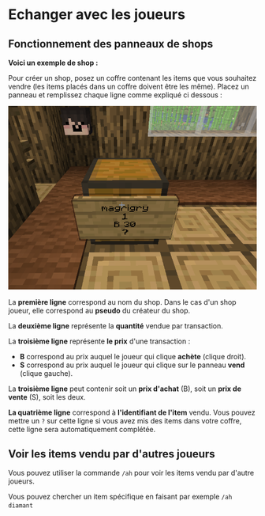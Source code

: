 # Echanger avec les joueurs

## Fonctionnement des panneaux de shops

**Voici un exemple de shop :**

Pour créer un shop, posez un coffre contenant les items que vous souhaitez vendre \(les items placés dans un coffre doivent être les même\). Placez un panneau et remplissez chaque ligne comme expliqué ci dessous :

![](../.gitbook/assets/image%20%287%29.png)

La **première ligne** correspond au nom du shop. Dans le cas d'un shop joueur, elle correspond au **pseudo** du créateur du shop.

La **deuxième ligne** représente la **quantité** vendue par transaction.

La **troisième ligne** représente **le prix** d'une transaction :

* **B** correspond au prix auquel le joueur qui clique **achète** \(clique droit\).
* **S** correspond au prix auquel le joueur qui clique sur le panneau **vend** \(clique gauche\).

La **troisième ligne** peut contenir soit un **prix d'achat** \(B\), soit un **prix de vente** \(S\), soit les deux.

**La quatrième ligne** correspond à **l'identifiant de l'item** vendu. Vous pouvez mettre un `?` sur cette ligne si vous avez mis des items dans votre coffre, cette ligne sera automatiquement complétée.

## Voir les items vendu par d'autres joueurs

Vous pouvez utiliser la commande `/ah` pour voir les items vendu par d'autre joueurs. 

Vous pouvez chercher un item spécifique en faisant par exemple `/ah diamant`

